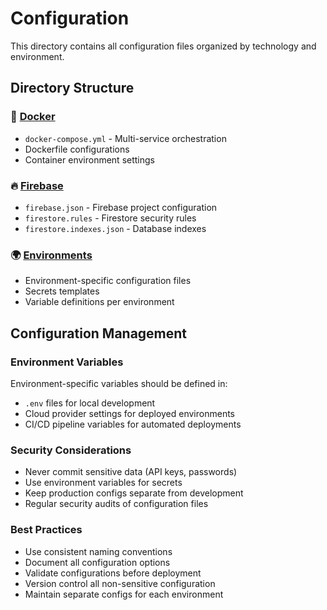 # Configuration

This directory contains all configuration files organized by technology and environment.

## Directory Structure

### 🐳 [Docker](./docker/)
- `docker-compose.yml` - Multi-service orchestration
- Dockerfile configurations
- Container environment settings

### 🔥 [Firebase](./firebase/)
- `firebase.json` - Firebase project configuration
- `firestore.rules` - Firestore security rules
- `firestore.indexes.json` - Database indexes

### 🌍 [Environments](./environments/)
- Environment-specific configuration files
- Secrets templates
- Variable definitions per environment

## Configuration Management

### Environment Variables
Environment-specific variables should be defined in:
- `.env` files for local development
- Cloud provider settings for deployed environments
- CI/CD pipeline variables for automated deployments

### Security Considerations
- Never commit sensitive data (API keys, passwords)
- Use environment variables for secrets
- Keep production configs separate from development
- Regular security audits of configuration files

### Best Practices
- Use consistent naming conventions
- Document all configuration options
- Validate configurations before deployment
- Version control all non-sensitive configuration
- Maintain separate configs for each environment 